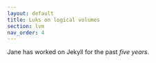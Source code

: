 ```yaml
---
layout: default
title: Luks on logical volumes
section: lvm
nav_order: 4
---
```


Jane has worked on Jekyll for the past *five years*.
